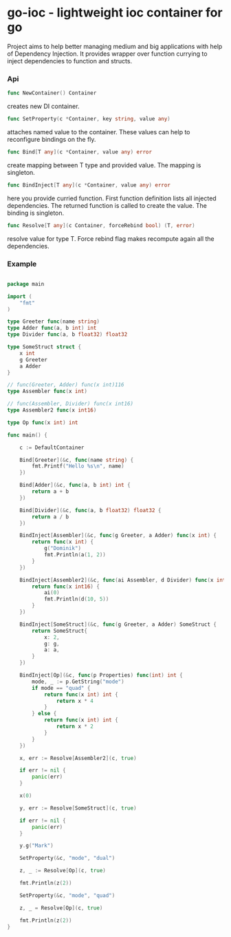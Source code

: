# go-ioc - lightweight ioc container for go

Project aims to help better managing medium and big applications with help of Dependency Injection.
It provides wrapper over function currying to inject dependencies to function and structs.


### Api

```go
func NewContainer() Container 
```

creates new DI container.


```go
func SetProperty(c *Container, key string, value any)
```
attaches named value to the container. These values can help to 
reconfigure bindings on the fly.


```go
func Bind[T any](c *Container, value any) error 
```
create mapping between T type and provided value. The mapping is singleton.

```go
func BindInject[T any](c *Container, value any) error 
```
here you provide curried function. First function definition lists all injected dependencies.
The returned function is called to create the value. The binding is singleton.


```go
func Resolve[T any](c Container, forceRebind bool) (T, error) 
```

resolve value for type T. Force rebind flag makes recompute again all the dependencies.


### Example
```go

package main

import (
	"fmt"
)

type Greeter func(name string)
type Adder func(a, b int) int
type Divider func(a, b float32) float32

type SomeStruct struct {
	x int
	g Greeter
	a Adder
}

// func(Greeter, Adder) func(x int)116
type Assembler func(x int)

// func(Assembler, Divider) func(x int16)
type Assembler2 func(x int16)

type Op func(x int) int

func main() {

	c := DefaultContainer

	Bind[Greeter](&c, func(name string) {
		fmt.Printf("Hello %s\n", name)
	})

	Bind[Adder](&c, func(a, b int) int {
		return a + b
	})

	Bind[Divider](&c, func(a, b float32) float32 {
		return a / b
	})

	BindInject[Assembler](&c, func(g Greeter, a Adder) func(x int) {
		return func(x int) {
			g("Dominik")
			fmt.Println(a(1, 2))
		}
	})

	BindInject[Assembler2](&c, func(ai Assembler, d Divider) func(x int16) {
		return func(x int16) {
			ai(0)
			fmt.Println(d(10, 5))
		}
	})

	BindInject[SomeStruct](&c, func(g Greeter, a Adder) SomeStruct {
		return SomeStruct{
			x: 2,
			g: g,
			a: a,
		}
	})

	BindInject[Op](&c, func(p Properties) func(int) int {
		mode, _ := p.GetString("mode")
		if mode == "quad" {
			return func(x int) int {
				return x * 4
			}
		} else {
			return func(x int) int {
				return x * 2
			}
		}
	})

	x, err := Resolve[Assembler2](c, true)

	if err != nil {
		panic(err)
	}

	x(0)

	y, err := Resolve[SomeStruct](c, true)

	if err != nil {
		panic(err)
	}

	y.g("Mark")

	SetProperty(&c, "mode", "dual")

	z, _ := Resolve[Op](c, true)

	fmt.Println(z(2))

	SetProperty(&c, "mode", "quad")

	z, _ = Resolve[Op](c, true)

	fmt.Println(z(2))
}
```
